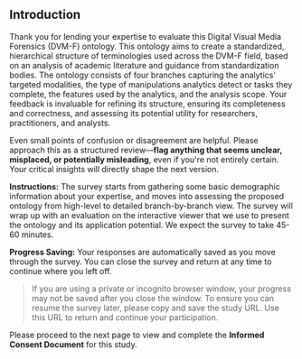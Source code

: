 ## Introduction

Thank you for lending your expertise to evaluate this Digital Visual Media Forensics (DVM-F) ontology. This ontology aims to create a standardized, hierarchical structure of terminologies used across the DVM-F field, based on an analysis of academic literature and guidance from standardization bodies. The ontology consists of four branches capturing the analytics' targeted modalities, the type of manipulations analytics detect or tasks they complete, the features used by the analytics, and the analysis scope. Your feedback is invaluable for refining its structure, ensuring its completeness and correctness, and assessing its potential utility for researchers, practitioners, and analysts.

Even small points of confusion or disagreement are helpful. Please approach this as a structured review—**flag anything that seems unclear, misplaced, or potentially misleading**, even if you're not entirely certain. Your critical insights will directly shape the next version.

**Instructions:** The survey starts from gathering some basic demographic information about your expertise, and moves into assessing the proposed ontology from high-level to detailed branch-by-branch view. The survey will wrap up with an evaluation on the interactive viewer that we use to present the ontology and its application potential. We expect the survey to take 45-60 minutes.

**Progress Saving:** Your responses are automatically saved as you move through the survey. You can close the survey and return at any time to continue where you left off.

> If you are using a private or incognito browser window, your progress may not be saved after you close the window. To ensure you can resume the survey later, please copy and save the study URL. Use this URL to return and continue your participation.


Please proceed to the next page to view and complete the **Informed Consent Document** for this study. 
